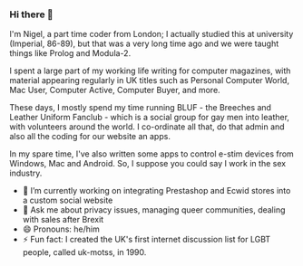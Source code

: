 ### Hi there 👋
I'm Nigel, a part time coder from London; I actually studied this at university (Imperial, 86-89), but that was a very long time ago and we were taught things like Prolog and Modula-2.

I spent a large part of my working life writing for computer magazines, with material appearing regularly in UK titles such as Personal Computer World, Mac User, Computer Active, Computer Buyer, and more.

These days, I mostly spend my time running BLUF - the Breeches and Leather Uniform Fanclub - which is a social group for gay men into leather, with volunteers around the world. I co-ordinate all that, do that admin and also all the coding for our website an apps.

In my spare time, I've also written some apps to control e-stim devices from Windows, Mac and Android. So, I suppose you could say I work in the sex industry.

- 🔭 I’m currently working on integrating Prestashop and Ecwid stores into a custom social website
- 💬 Ask me about privacy issues, managing queer communities, dealing with sales after Brexit
- 😄 Pronouns: he/him
- ⚡ Fun fact: I created the UK's first internet discussion list for LGBT people, called uk-motss, in 1990.
